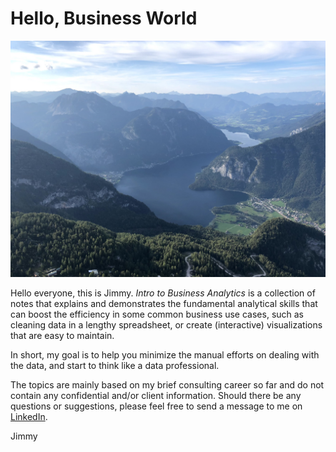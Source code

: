 # Hello, Business World

![](.gitbook/assets/athallstatt.jpg)

Hello everyone, this is Jimmy. _Intro to Business Analytics_ is a collection of notes that explains and demonstrates the fundamental analytical skills that can boost the efficiency in some common business use cases, such as cleaning data in a lengthy spreadsheet, or create \(interactive\) visualizations that are easy to maintain.

In short, my goal is to help you minimize the manual efforts on dealing with the data, and start to think like a data professional. 

The topics are mainly based on my brief consulting career so far and do not contain any confidential and/or client information. Should there be any questions or suggestions, please feel free to send a message to me on [LinkedIn](https://www.linkedin.com/in/imjmln/).

Jimmy

